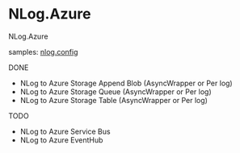 # NLog.Azure


NLog.Azure  

samples: [nlog.config](https://gist.github.com/Itoktsnhc/ee2a5ac1c43b84ed1d37689695383e25)




DONE

- NLog to Azure Storage Append Blob (AsyncWrapper or Per log)
- NLog to Azure Storage Queue (AsyncWrapper or Per log)
- NLog to Azure Storage Table (AsyncWrapper or Per log)

TODO

- NLog to Azure Service Bus
- NLog to Azure EventHub